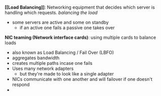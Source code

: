 **[[Load Balancing]]**: Networking equipment that decides which server is handling which requests. *balancing the load*
- some servers are active and some on standby
	- if an active one fails a passive one takes over


**NIC teaming (Network interface cards)**: using multiple cards to balance loads
- also known as Load Balancing / Fail Over (LBFO)
- aggregates bandwidth
- creates multiple paths incase one fails 
- Uses many network adapters
	- but they're made to look like a single adapter
- NICs communicate with one another and will failover if one doesn't respond 
- 

